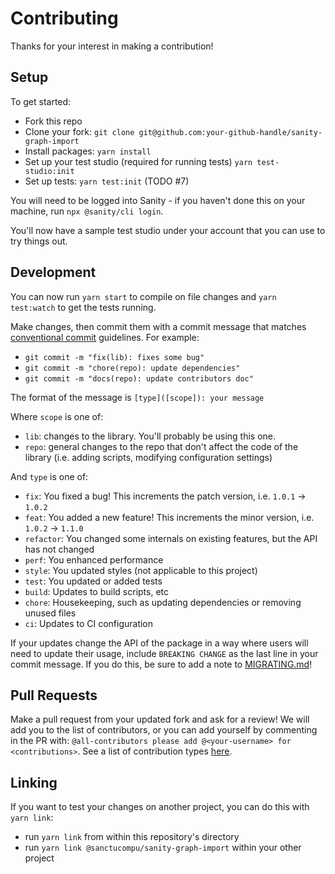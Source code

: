 # Contributing

Thanks for your interest in making a contribution!


## Setup

To get started:

- Fork this repo
- Clone your fork: `git clone git@github.com:your-github-handle/sanity-graph-import`
- Install packages: `yarn install`
- Set up your test studio (required for running tests) `yarn test-studio:init`
- Set up tests: `yarn test:init` (TODO #7)

You will need to be logged into Sanity - if you haven't done this on your machine, run `npx @sanity/cli login`.

You'll now have a sample test studio under your account that you can use to try things out.

## Development

You can now run `yarn start` to compile on file changes and `yarn test:watch` to get the tests running.

Make changes, then commit them with a commit message that matches [conventional commit](https://www.conventionalcommits.org/en/v1.0.0/) guidelines. For example:

- `git commit -m "fix(lib): fixes some bug"`
- `git commit -m "chore(repo): update dependencies"`
- `git commit -m "docs(repo): update contributors doc"`

The format of the message is `[type]([scope]): your message`

Where `scope` is one of:

- `lib`: changes to the library. You'll probably be using this one.
- `repo`: general changes to the repo that don't affect the code of the library (i.e. adding scripts, modifying configuration settings)

And `type` is one of:

- `fix`: You fixed a bug! This increments the patch version, i.e. `1.0.1` -> `1.0.2`
- `feat`: You added a new feature! This increments the minor version, i.e. `1.0.2` -> `1.1.0`
- `refactor`: You changed some internals on existing features, but the API has not changed
- `perf`: You enhanced performance
- `style`: You updated styles (not applicable to this project)
- `test`: You updated or added tests
- `build`: Updates to build scripts, etc
- `chore`: Housekeeping, such as updating dependencies or removing unused files
- `ci`: Updates to CI configuration

If your updates change the API of the package in a way where users will need to update their usage, include `BREAKING CHANGE` as the last line in your commit message. If you do this, be sure to add a note to [MIGRATING.md](MIGRATING.md)!


## Pull Requests

Make a pull request from your updated fork and ask for a review! We will add you to the list of contributors, or you can add yourself by commenting in the PR with: `@all-contributors please add @<your-username> for <contributions>`. See a list of contribution types [here](https://allcontributors.org/docs/en/emoji-key).

## Linking

If you want to test your changes on another project, you can do this with `yarn link`:

 - run `yarn link` from within this repository's directory
 - run `yarn link @sanctucompu/sanity-graph-import` within your other project

